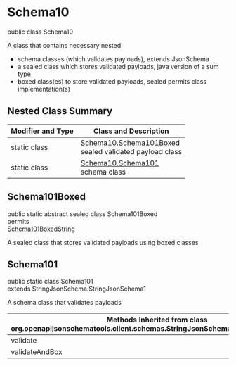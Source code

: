 # Schema10
public class Schema10

A class that contains necessary nested
- schema classes (which validates payloads), extends JsonSchema
- a sealed class which stores validated payloads, java version of a sum type
- boxed class(es) to store validated payloads, sealed permits class implementation(s)

## Nested Class Summary
| Modifier and Type | Class and Description |
| ----------------- | ---------------------- |
| static class | [Schema10.Schema101Boxed](#schema101boxed)<br> sealed validated payload class |
| static class | [Schema10.Schema101](#schema101)<br> schema class |

## Schema101Boxed
public static abstract sealed class Schema101Boxed<br>
permits<br>
[Schema101BoxedString](#schema101boxedstring)

A sealed class that stores validated payloads using boxed classes

## Schema101
public static class Schema101<br>
extends StringJsonSchema.StringJsonSchema1

A schema class that validates payloads

| Methods Inherited from class org.openapijsonschematools.client.schemas.StringJsonSchema.StringJsonSchema1 |
| ------------------------------------------------------------------ |
| validate                                                           |
| validateAndBox                                                     |
